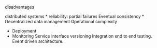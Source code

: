 disadvantages

distributed systems
    * reliability: partial failures
Eventual consistency
    *  Decentralized data management
Operational complexity
+  Deployment
+ Monitoring
Service interface versioning
Integration end to end testing.
Event driven architecture.
